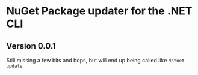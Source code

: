 # NuGet Package updater for the .NET CLI
## Version 0.0.1

Still missing a few bits and bops, but will end up being called like `dotnet update`